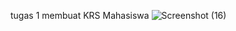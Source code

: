 tugas 1 membuat KRS Mahasiswa
![Screenshot (16)](https://github.com/user-attachments/assets/3a36640e-22af-4169-8c90-366e1d495e32)
